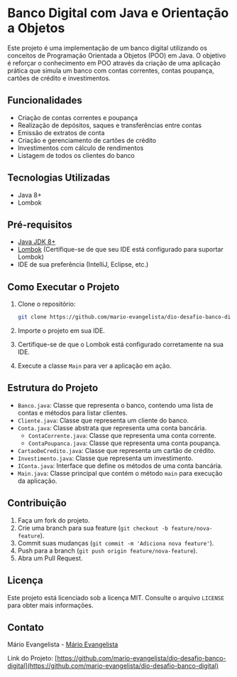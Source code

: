 # Banco Digital com Java e Orientação a Objetos

Este projeto é uma implementação de um banco digital utilizando os conceitos de Programação Orientada a Objetos (POO) em Java. O objetivo é reforçar o conhecimento em POO através da criação de uma aplicação prática que simula um banco com contas correntes, contas poupança, cartões de crédito e investimentos.

## Funcionalidades

- Criação de contas correntes e poupança
- Realização de depósitos, saques e transferências entre contas
- Emissão de extratos de conta
- Criação e gerenciamento de cartões de crédito
- Investimentos com cálculo de rendimentos
- Listagem de todos os clientes do banco

## Tecnologias Utilizadas

- Java 8+
- Lombok

## Pré-requisitos

- [Java JDK 8+](https://www.oracle.com/java/technologies/javase-jdk11-downloads.html)
- [Lombok](https://projectlombok.org/) (Certifique-se de que seu IDE está configurado para suportar Lombok)
- IDE de sua preferência (IntelliJ, Eclipse, etc.)

## Como Executar o Projeto

1. Clone o repositório:
   ```sh
   git clone https://github.com/mario-evangelista/dio-desafio-banco-digital.git
   ```

2. Importe o projeto em sua IDE.

3. Certifique-se de que o Lombok está configurado corretamente na sua IDE.

4. Execute a classe `Main` para ver a aplicação em ação.

## Estrutura do Projeto

- `Banco.java`: Classe que representa o banco, contendo uma lista de contas e métodos para listar clientes.
- `Cliente.java`: Classe que representa um cliente do banco.
- `Conta.java`: Classe abstrata que representa uma conta bancária.
  - `ContaCorrente.java`: Classe que representa uma conta corrente.
  - `ContaPoupanca.java`: Classe que representa uma conta poupança.
- `CartaoDeCredito.java`: Classe que representa um cartão de crédito.
- `Investimento.java`: Classe que representa um investimento.
- `IConta.java`: Interface que define os métodos de uma conta bancária.
- `Main.java`: Classe principal que contém o método `main` para execução da aplicação.

## Contribuição

1. Faça um fork do projeto.
2. Crie uma branch para sua feature (`git checkout -b feature/nova-feature`).
3. Commit suas mudanças (`git commit -m 'Adiciona nova feature'`).
4. Push para a branch (`git push origin feature/nova-feature`).
5. Abra um Pull Request.

## Licença

Este projeto está licenciado sob a licença MIT. Consulte o arquivo `LICENSE` para obter mais informações.

## Contato

Mário Evangelista - [Mário Evangelista](mailto:mario@gmail.com)

Link do Projeto: [https://github.com/mario-evangelista/dio-desafio-banco-digital](https://github.com/mario-evangelista/dio-desafio-banco-digital)
